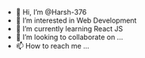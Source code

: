 - 👋 Hi, I’m @Harsh-376
- 👀 I’m interested in Web Development
- 🌱 I’m currently learning React JS
- 💞️ I’m looking to collaborate on ...
- 📫 How to reach me ...

<!---
Harsh-376/Harsh-376 is a ✨ special ✨ repository because its `README.md` (this file) appears on your GitHub profile.
You can click the Preview link to take a look at your changes.
--->
